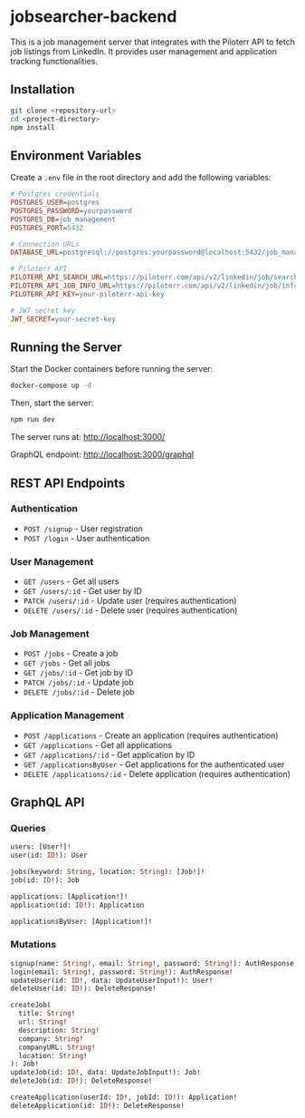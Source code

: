 # jobsearcher-backend

This is a job management server that integrates with the Piloterr API to fetch job listings from LinkedIn. It provides user management and application tracking functionalities.

## Installation

```sh
git clone <repository-url>
cd <project-directory>
npm install
```

## Environment Variables

Create a `.env` file in the root directory and add the following variables:

```ini
# Postgres credentials
POSTGRES_USER=postgres
POSTGRES_PASSWORD=yourpassword
POSTGRES_DB=job_management
POSTGRES_PORT=5432

# Connection URLs
DATABASE_URL=postgresql://postgres:yourpassword@localhost:5432/job_management

# Piloterr API
PILOTERR_API_SEARCH_URL=https://piloterr.com/api/v2/linkedin/job/search
PILOTERR_API_JOB_INFO_URL=https://piloterr.com/api/v2/linkedin/job/info
PILOTERR_API_KEY=your-piloterr-api-key

# JWT secret key
JWT_SECRET=your-secret-key
```

## Running the Server

Start the Docker containers before running the server:

```sh
docker-compose up -d
```

Then, start the server:

```sh
npm run dev
```

The server runs at: [http://localhost:3000/](http://localhost:3000/)

GraphQL endpoint: [http://localhost:3000/graphql](http://localhost:3000/graphql)

## REST API Endpoints

### Authentication

- `POST /signup` - User registration
- `POST /login` - User authentication

### User Management

- `GET /users` - Get all users
- `GET /users/:id` - Get user by ID
- `PATCH /users/:id` - Update user (requires authentication)
- `DELETE /users/:id` - Delete user (requires authentication)

### Job Management

- `POST /jobs` - Create a job
- `GET /jobs` - Get all jobs
- `GET /jobs/:id` - Get job by ID
- `PATCH /jobs/:id` - Update job
- `DELETE /jobs/:id` - Delete job

### Application Management

- `POST /applications` - Create an application (requires authentication)
- `GET /applications` - Get all applications
- `GET /applications/:id` - Get application by ID
- `GET /applicationsByUser` - Get applications for the authenticated user
- `DELETE /applications/:id` - Delete application (requires authentication)

## GraphQL API

### Queries

```graphql
users: [User!]!
user(id: ID!): User

jobs(keyword: String, location: String): [Job!]!
job(id: ID!): Job

applications: [Application!]!
application(id: ID!): Application

applicationsByUser: [Application!]!
```

### Mutations

```graphql
signup(name: String!, email: String!, password: String!): AuthResponse!
login(email: String!, password: String!): AuthResponse!
updateUser(id: ID!, data: UpdateUserInput!): User!
deleteUser(id: ID!): DeleteResponse!

createJob(
  title: String!
  url: String!
  description: String!
  company: String!
  companyURL: String!
  location: String!
): Job!
updateJob(id: ID!, data: UpdateJobInput!): Job!
deleteJob(id: ID!): DeleteResponse!

createApplication(userId: ID!, jobId: ID!): Application!
deleteApplication(id: ID!): DeleteResponse!
```
